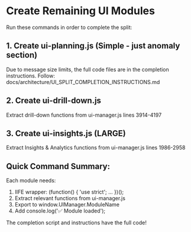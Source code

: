 # Create Remaining UI Modules

Run these commands in order to complete the split:

## 1. Create ui-planning.js (Simple - just anomaly section)

Due to message size limits, the full code files are in the completion instructions.
Follow: docs/architecture/UI_SPLIT_COMPLETION_INSTRUCTIONS.md

## 2. Create ui-drill-down.js 

Extract drill-down functions from ui-manager.js lines 3914-4197

## 3. Create ui-insights.js (LARGE)

Extract Insights & Analytics functions from ui-manager.js lines 1986-2958

## Quick Command Summary:

Each module needs:
1. IIFE wrapper: (function() { 'use strict'; ... })();
2. Extract relevant functions from ui-manager.js
3. Export to window.UIManager.ModuleName
4. Add console.log('✅ Module loaded');

The completion script and instructions have the full code!
